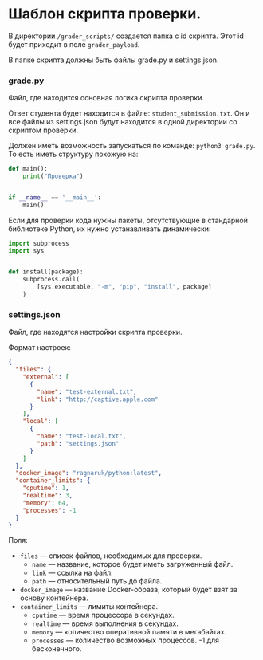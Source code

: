 # Шаблон скрипта проверки.
В директории `/grader_scripts/` создается папка с id скрипта. Этот id будет приходит в поле `grader_payload`.

В папке скрипта должны быть файлы grade.py и settings.json.

### grade.py
Файл, где находится основная логика скрипта проверки.

Ответ студента будет находится в файле: `student_submission.txt`.
Он и все файлы из settings.json будут находится в одной директории со скриптом проверки.

Должен иметь возможность запускаться по команде: `python3 grade.py`.
То есть иметь структуру похожую на:
```python
def main():
    print("Проверка")


if __name__ == '__main__':
    main()
```

Если для проверки кода нужны пакеты, отсутствующие в стандарной библиотеке Python, их нужно устанавливать динамически:
```python
import subprocess
import sys


def install(package):
    subprocess.call(
        [sys.executable, "-m", "pip", "install", package]
    )
```

### settings.json
Файл, где находятся настройки скрипта проверки.

Формат настроек:
```json
{
  "files": {
    "external": [
      {
        "name": "test-external.txt",
        "link": "http://captive.apple.com"
      }
    ],
    "local": [
      {
        "name": "test-local.txt",
        "path": "settings.json"
      }
    ]
  },
  "docker_image": "ragnaruk/python:latest",
  "container_limits": {
    "cputime": 1,
    "realtime": 3,
    "memory": 64,
    "processes": -1
  }
}
```

Поля:
* `files` — список файлов, необходимых для проверки.
    * `name` — название, которое будет иметь загруженный файл.
    * `link` — ссылка на файл.
    * `path` — относительный путь до файла.
* `docker_image` — название Docker-образа, который будет взят за основу контейнера.
* `container_limits` — лимиты контейнера.
    * `cputime` — время процессора в секундах. 
    * `realtime` — время выполнения в секундах.
    * `memory` — количество оперативной памяти в мегабайтах.
    * `processes` — количество возможных процессов. -1 для бесконечного.
